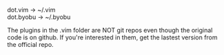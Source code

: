 dot.vim &rarr; ~/.vim    
dot.byobu &rarr; ~/.byobu

The plugins in the .vim folder are NOT git repos even though the original code is on github. If you're interested in them, get the lastest version from the official repo.
